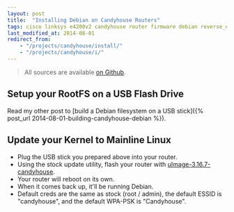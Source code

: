 ```yaml
---
layout: post
title:  "Installing Debian on Candyhouse Routers"
tags: cisco linksys e4200v2 candyhouse router firmware debian reverse_engineering linux wifi
last_modified_at: 2014-08-01
redirect_from:
    - "/projects/candyhouse/install/"
    - "/projects/candyhouse/i/"
---
```

> All sources are available [on Github](https://github.com/cilynx/Candyhouse-Linux).

## Setup your RootFS on a USB Flash Drive

Read my other post to [build a Debian filesystem on a USB stick]({% post_url 2014-08-01-building-candyhouse-debian %}).

## Update your Kernel to Mainline Linux

* Plug the USB stick you prepared above into your router.
* Using the stock update utility, flash your router with [uImage-3.16.7-candyhouse](https://github.com/cilynx/Candyhouse-Linux/releases/download/v3.16.7/uImage-3.16.7-candyhouse).
* Your router will reboot on its own.
* When it comes back up, it'll be running Debian.
* Default creds are the same as stock (root / admin), the default ESSID is "candyhouse", and the default WPA-PSK is "Candyhouse".
